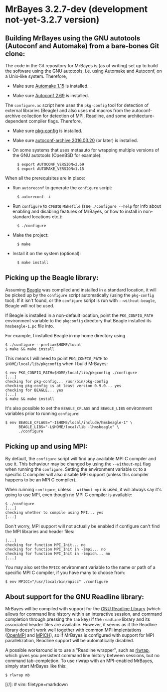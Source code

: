 MrBayes 3.2.7-dev (development not-yet-3.2.7 version)
========================================================================

Building MrBayes using the GNU autotools (Autoconf and Automake) from a bare-bones Git clone:
------------------------------------------------------------------------

The code in the Git repository for MrBayes is (as of writing) set up
to build the software using the GNU autotools, i.e. using Automake and
Autoconf, on a Unix-like system.  Therefore,

* Make sure [Automake 1.15](http://www.gnu.org/software/automake/)
  is installed.

* Make sure [Autoconf 2.69](http://www.gnu.org/software/autoconf/)
  is installed.

The `configure.ac` script here uses the `pkg-config` tool for detection
of external libraries (Beagle) and also uses m4 macros from the
autoconf-archive collection for detection of MPI, Readline, and some
architecture-dependent compiler flags.  Therefore,

* Make sure
  [pkg-config](https://www.freedesktop.org/wiki/Software/pkg-config/)
  is installed.

* Make sure
  [autoconf-archive 2016.03.20](http://www.gnu.org/software/autoconf-archive/)
  (or later) is installed.

* On some systems that uses metaauto for wrapping multiple versions of
  the GNU autotools (OpenBSD for example):

        $ export AUTOCONF_VERSION=2.69
        $ export AUTOMAKE_VERSION=1.15

When all the prerequisites are in place:

* Run `autoreconf` to generate the `configure` script:

        $ autoreconf -i

* Run `configure` to create `Makefile` (see `./configure --help` for
  info about enabling and disabling features of MrBayes, or how to
  install in non-standard locations etc.):

        $ ./configure

* Make the project:

        $ make

* Install it on the system (optional):

        $ make install

Picking up the Beagle library:
------------------------------------------------------------------------

Assuming [Beagle](https://github.com/beagle-dev/beagle-lib) was compiled
and installed in a standard location, it will be picked up by the
`configure` script automatically (using the `pkg-config` tool).  If it
isn't found, or the `configure` script is run with `--without-beagle`,
Beagle will not be used.

If Beagle is installed in a non-default location, point the
`PKG_CONFIG_PATH` environment variable to the `pkgconfig` directory that
Beagle installed its `hmsbeagle-1.pc` file into.

For example, I installed Beagle in my home directory using

    $ ./configure --prefix=$HOME/local
    $ make && make install

This means I will need to point `PKG_CONFIG_PATH` to
`$HOME/local/lib/pkgconfig` when I build MrBayes:

    $ env PKG_CONFIG_PATH=$HOME/local/lib/pkgconfig ./configure
    [...]
    checking for pkg-config... /usr/bin/pkg-config
    checking pkg-config is at least version 0.9.0... yes
    checking for BEAGLE... yes
    [...]
    $ make && make install

It's also possible to set the `BEAGLE_CFLAGS` and `BEAGLE_LIBS`
environment variables prior to running `configure`:

    $ env BEAGLE_CFLAGS="-I$HOME/local/include/hmsbeagle-1" \
          BEAGLE_LIBS="-L$HOME/local/lib -lhmsbeagle" \
          ./configure

Picking up and using MPI:
------------------------------------------------------------------------

By default, the `configure` script will find any available MPI C
compiler and use it.  This behaviour may be changed by using the
`--without-mpi` flag when running the `configure`.  Setting the
environment variable `CC` to a specific C compiler will also disable MPI
support (unless this compiler happens to be an MPI C compiler).

When running `configure`, unless `--without-mpi` is used, it will always
say it's going to use MPI, even though no MPI C compiler is available:

    $ ./configure
    [...]
    checking whether to compile using MPI... yes
    [...]

Don't worry, MPI support will not actually be enabled if configure can't
find the MPI libraries and header files:

    [...]
    checking for function MPI_Init... no
    checking for function MPI_Init in -lmpi... no
    checking for function MPI_Init in -lmpich... no
    [...]

You may also set the `MPICC` environment variable to the name or path of
a specific MPI C compiler, if you have many to choose from:

    $ env MPICC="/usr/local/bin/mpicc" ./configure

About support for the GNU Readline library:
------------------------------------------------------------------------

MrBayes will be compiled with support for the [GNU Readline
Library](https://cnswww.cns.cwru.edu/php/chet/readline/rltop.html)
(which allows for command line history within an interactive session,
and command completion through pressing the `tab` key) if the `readline`
library and its associated header files are available.  However, it
seems as if the Readline library doesn't work well together with
common MPI implentations ([OpenMPI](https://www.open-mpi.org/) and
[MPICH](https://www.mpich.org/)), so if MrBayes is configured with
support for MPI parallelization, Readline support will be automatically
disabled.

A possible workaround is to use a "Readline wrapper", such as
[rlwrap](https://github.com/hanslub42/rlwrap), which gives you
persistent command line history between sessions, but no command
tab-completion.  To use rlwrap with an MPI-enabled MrBayes, simply start
MrBayes like this:

    $ rlwrap mb


[//]: # vim: filetype=markdown
